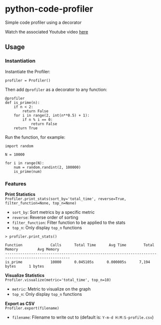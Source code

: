 # python-code-profiler
Simple code profiler using a decorator

Watch the associated Youtube video [here](https://www.youtube.com/watch?v=iDVBwa2C7Us)

## Usage
### Instantiation
Instantiate the Profiler:
```
profiler = Profiler()
```

Then add `@profiler` as a decorator to any function:
```
@profiler
def is_prime(n):
    if n < 2:
        return False
    for i in range(2, int(n**0.5) + 1):
        if n % i == 0:
            return False
    return True
```

Run the function, for example:
```
import random

N = 10000

for i in range(N):
    num = random.randint(2, 100000)
    is_prime(num)
```
### Features

**Print Statistics**
<br>
`Profiler.print_stats(sort_by='total_time', reverse=True, filter_function=None, top_n=None)`
 - `sort_by`: Sort metrics by a specific metric
 - `reverse`: Reverse order of sorting
 - `filter_function`: Filter function to be applied to the stats
 - `top_n`: Only display `top_n` functions

```
> profiler.print_stats()

Function             Calls      Total Time      Avg Time        Total Memory         Avg Memory          
----------------------------------------------------------------------------------------------------
is_prime             10000      0.045105s      0.000005s      7,194 bytes      1 bytes
```

**Visualize Statistics**
<br>
`Profiler.visualize(metric='total_time', top_n=10)`
- `metric`: Metric to visualize on the graph
- `top_n`: Only display `top_n` functions

**Export as CSV**
<br>
`Profiler.export(filename)`
- `filename`: Filename to write out to (default is: `Y-m-d H:M:S-profile.csv`)
  



